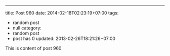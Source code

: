 ---
title: Post 960
date: 2014-02-18T02:23:19+07:00
tags:
  - random post
  - null
category:
  - random post
  - post has 0
updated: 2013-02-26T18:21:26+07:00

This is content of post 960